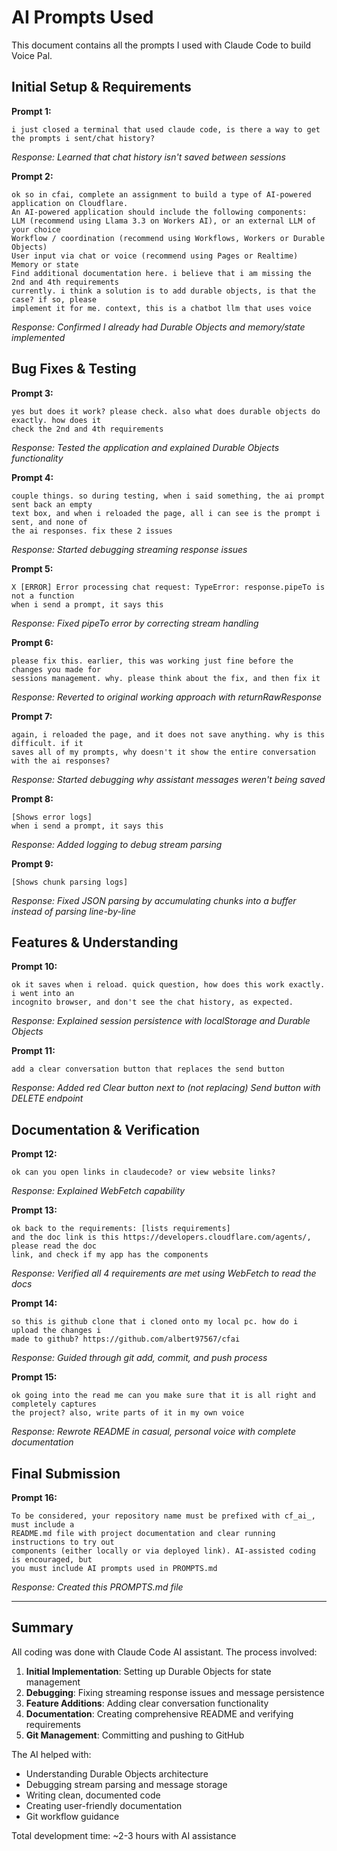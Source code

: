 # AI Prompts Used

This document contains all the prompts I used with Claude Code to build Voice Pal.

## Initial Setup & Requirements

**Prompt 1:**
```
i just closed a terminal that used claude code, is there a way to get the prompts i sent/chat history?
```
*Response: Learned that chat history isn't saved between sessions*

**Prompt 2:**
```
ok so in cfai, complete an assignment to build a type of AI-powered application on Cloudflare.
An AI-powered application should include the following components:
LLM (recommend using Llama 3.3 on Workers AI), or an external LLM of your choice
Workflow / coordination (recommend using Workflows, Workers or Durable Objects)
User input via chat or voice (recommend using Pages or Realtime)
Memory or state
Find additional documentation here. i believe that i am missing the 2nd and 4th requirements
currently. i think a solution is to add durable objects, is that the case? if so, please
implement it for me. context, this is a chatbot llm that uses voice
```
*Response: Confirmed I already had Durable Objects and memory/state implemented*

## Bug Fixes & Testing

**Prompt 3:**
```
yes but does it work? please check. also what does durable objects do exactly. how does it
check the 2nd and 4th requirements
```
*Response: Tested the application and explained Durable Objects functionality*

**Prompt 4:**
```
couple things. so during testing, when i said something, the ai prompt sent back an empty
text box, and when i reloaded the page, all i can see is the prompt i sent, and none of
the ai responses. fix these 2 issues
```
*Response: Started debugging streaming response issues*

**Prompt 5:**
```
X [ERROR] Error processing chat request: TypeError: response.pipeTo is not a function
when i send a prompt, it says this
```
*Response: Fixed pipeTo error by correcting stream handling*

**Prompt 6:**
```
please fix this. earlier, this was working just fine before the changes you made for
sessions management. why. please think about the fix, and then fix it
```
*Response: Reverted to original working approach with returnRawResponse*

**Prompt 7:**
```
again, i reloaded the page, and it does not save anything. why is this difficult. if it
saves all of my prompts, why doesn't it show the entire conversation with the ai responses?
```
*Response: Started debugging why assistant messages weren't being saved*

**Prompt 8:**
```
[Shows error logs]
when i send a prompt, it says this
```
*Response: Added logging to debug stream parsing*

**Prompt 9:**
```
[Shows chunk parsing logs]
```
*Response: Fixed JSON parsing by accumulating chunks into a buffer instead of parsing line-by-line*

## Features & Understanding

**Prompt 10:**
```
ok it saves when i reload. quick question, how does this work exactly. i went into an
incognito browser, and don't see the chat history, as expected.
```
*Response: Explained session persistence with localStorage and Durable Objects*

**Prompt 11:**
```
add a clear conversation button that replaces the send button
```
*Response: Added red Clear button next to (not replacing) Send button with DELETE endpoint*

## Documentation & Verification

**Prompt 12:**
```
ok can you open links in claudecode? or view website links?
```
*Response: Explained WebFetch capability*

**Prompt 13:**
```
ok back to the requirements: [lists requirements]
and the doc link is this https://developers.cloudflare.com/agents/, please read the doc
link, and check if my app has the components
```
*Response: Verified all 4 requirements are met using WebFetch to read the docs*

**Prompt 14:**
```
so this is github clone that i cloned onto my local pc. how do i upload the changes i
made to github? https://github.com/albert97567/cfai
```
*Response: Guided through git add, commit, and push process*

**Prompt 15:**
```
ok going into the read me can you make sure that it is all right and completely captures
the project? also, write parts of it in my own voice
```
*Response: Rewrote README in casual, personal voice with complete documentation*

## Final Submission

**Prompt 16:**
```
To be considered, your repository name must be prefixed with cf_ai_, must include a
README.md file with project documentation and clear running instructions to try out
components (either locally or via deployed link). AI-assisted coding is encouraged, but
you must include AI prompts used in PROMPTS.md
```
*Response: Created this PROMPTS.md file*

---

## Summary

All coding was done with Claude Code AI assistant. The process involved:

1. **Initial Implementation**: Setting up Durable Objects for state management
2. **Debugging**: Fixing streaming response issues and message persistence
3. **Feature Additions**: Adding clear conversation functionality
4. **Documentation**: Creating comprehensive README and verifying requirements
5. **Git Management**: Committing and pushing to GitHub

The AI helped with:
- Understanding Durable Objects architecture
- Debugging stream parsing and message storage
- Writing clean, documented code
- Creating user-friendly documentation
- Git workflow guidance

Total development time: ~2-3 hours with AI assistance
